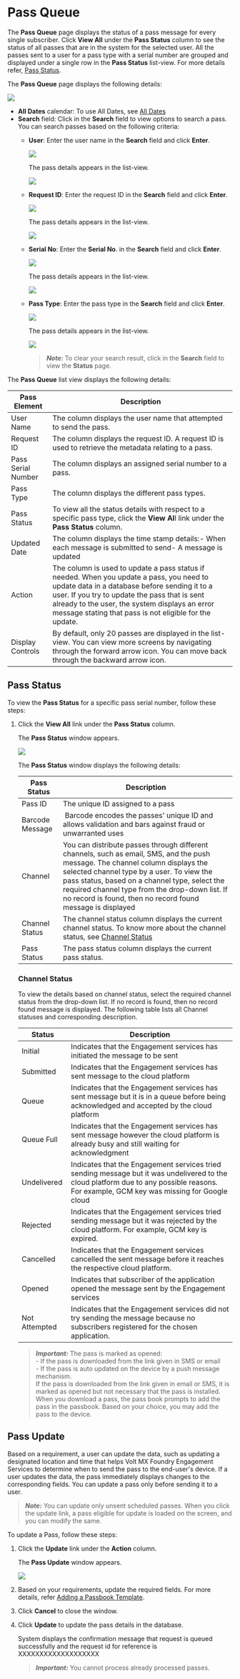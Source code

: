                              


Pass Queue
==========

The **Pass Queue** page displays the status of a pass message for every single subscriber. Click **View All** under the **Pass Status** column to see the status of all passes that are in the system for the selected user. All the passes sent to a user for a pass type with a serial number are grouped and displayed under a single row in the **Pass Status** list-view. For more details refer, [Pass Status](#pass-status).

The **Pass Queue** page displays the following details:

![](../Resources/Images/Settings/Status/passbook_queue/passbookhomepage_631x823.png)

*   **All Dates** calendar: To use All Dates, see [All Dates](../Dashboard/Dashboard.md#All_Dates)
*   **Search** field: Click in the **Search** field to view options to search a pass. You can search passes based on the following criteria:
    *   **User**: Enter the user name in the **Search** field and click **Enter**.
        
        ![](../Resources/Images/Settings/Status/passbook_queue/searchpassuser.png)
        
        The pass details appears in the list-view.
        
        ![](../Resources/Images/Settings/Status/passbook_queue/passusernamesearch_559x108.png)
        
    *   **Request ID**: Enter the request ID in the **Search** field and click **Enter**.
        
        ![](../Resources/Images/Settings/Status/passbook_queue/requestid.png)
        
        The pass details appears in the list-view.
        
        ![](../Resources/Images/Settings/Status/passbook_queue/reqidsearchresult_558x109.png)
        
    *   **Serial No**: Enter the **Serial No**. in the **Search** field and click **Enter**.
        
        ![](../Resources/Images/Settings/Status/passbook_queue/searchpassserialno_-_Copy.png)
        
        The pass details appears in the list-view.
        
        ![](../Resources/Images/Settings/Status/passbook_queue/resultserialnumber_556x108.png)
        
    *   **Pass Type**: Enter the pass type in the **Search** field and click **Enter**.
        
        ![](../Resources/Images/Settings/Status/passbook_queue/searchpasspasstype.png)
        
        The pass details appears in the list-view.
        
        ![](../Resources/Images/Settings/Status/passbook_queue/resultpasstype_536x73.png)
        
        > **_Note:_** To clear your search result, click in the **Search** field to view the **Status** page.
        

The **Pass Queue** list view displays the following details:

  
| Pass Element | Description |
| --- | --- |
| User Name | The column displays the user name that attempted to send the pass. |
| Request ID | The column displays the request ID. A request ID is used to retrieve the metadata relating to a pass. |
| Pass Serial Number | The column displays an assigned serial number to a pass. |
| Pass Type | The column displays the different pass types. |
| Pass Status | To view all the status details with respect to a specific pass type, click the **View Al**l link under the **Pass Status** column. |
| Updated Date | The column displays the time stamp details:- When each message is submitted to send- A message is updated |
| Action | The column is used to update a pass status if needed. When you update a pass, you need to update data in a database before sending it to a user. If you try to update the pass that is sent already to the user, the system displays an error message stating that pass is not eligible for the update. |
| Display Controls | By default, only 20 passes are displayed in the list-view. You can view more screens by navigating through the forward arrow icon. You can move back through the backward arrow icon. |

Pass Status
-----------

To view the **Pass Status** for a specific pass serial number, follow these steps:

1.  Click the **View All** link under the **Pass Status** column.
    
    The **Pass Status** window appears.
    
    ![](../Resources/Images/Settings/Status/passbook_queue/passstatuswindow_583x126.png)
    
    The **Pass Status** window displays the following details:
    
    | Pass Status | Description |
    | --- | --- |
    | Pass ID | The unique ID assigned to a pass |
    | Barcode Message |  Barcode encodes the passes' unique ID and allows validation and bars against fraud or unwarranted uses |
    | Channel | You can distribute passes through different channels, such as email, SMS, and the push message. The channel column displays the selected channel type by a user. To view the pass status, based on a channel type, select the required channel type from the drop-down list. If no record is found, then no record found message is displayed |
    | Channel Status | The channel status column displays the current channel status. To know more about the channel status, see [Channel Status](#channel-status) |
    | Pass Status | The pass status column displays the current pass status. |
    
    ### Channel Status
    
    To view the details based on channel status, select the required channel status from the drop-down list. If no record is found, then no record found message is displayed. The following table lists all Channel statuses and corresponding description.
    
    | Status | Description |
    | --- | --- |
    | Initial | Indicates that the Engagement services has initiated the message to be sent |
    | Submitted | Indicates that the Engagement services has sent message to the cloud platform |
    | Queue | Indicates that the Engagement services has sent message but it is in a queue before being acknowledged and accepted by the cloud platform |
    | Queue Full | Indicates that the Engagement services has sent message however the cloud platform is already busy and still waiting for acknowledgment |
    | Undelivered | Indicates that the Engagement services tried sending message but it was undelivered to the cloud platform due to any possible reasons. For example, GCM key was missing for Google cloud |
    | Rejected | Indicates that the Engagement services tried sending message but it was rejected by the cloud platform. For example, GCM key is expired. |
    | Cancelled | Indicates that the Engagement services cancelled the sent message before it reaches the respective cloud platform. |
    | Opened | Indicates that subscriber of the application opened the message sent by the Engagement services |
    | Not Attempted | Indicates that the Engagement services did not try sending the message because no subscribers registered for the chosen application. |
    
    > **_Important:_** The pass is marked as opened:  
    \- If the pass is downloaded from the link given in SMS or email  
    \- If the pass is auto updated on the device by a push message mechanism.  
    If the pass is downloaded from the link given in email or SMS, it is marked as opened but not necessary that the pass is installed.  
    When you download a pass, the pass book prompts to add the pass in the passbook. Based on your choice, you may add the pass to the device.  
    

Pass Update
-----------

Based on a requirement, a user can update the data, such as updating a designated location and time that helps Volt MX Foundry Engagement Services to determine when to send the pass to the end-user's device. If a user updates the data, the pass immediately displays changes to the corresponding fields. You can update a pass only before sending it to a user.

> **_Note:_** You can update only unsent scheduled passes. When you click the update link, a pass eligible for update is loaded on the screen, and you can modify the same.

To update a Pass, follow these steps:

1.  Click the **Update** link under the **Action** column.
    
    The **Pass Update** window appears.
    
    ![](../Resources/Images/Settings/Status/passbook_queue/updatepassbook_597x268.png)
    
2.  Based on your requirements, update the required fields. For more details, refer [Adding a Passbook Template](../PassBook_Template/Passbook_Template.md#Modifyin).
3.  Click **Cancel** to close the window.
4.  Click **Update** to update the pass details in the database.
    
    System displays the confirmation message that request is queued successfully and the request id for reference is XXXXXXXXXXXXXXXXXXX
    
    > **_Important:_** You cannot process already processed passes.
